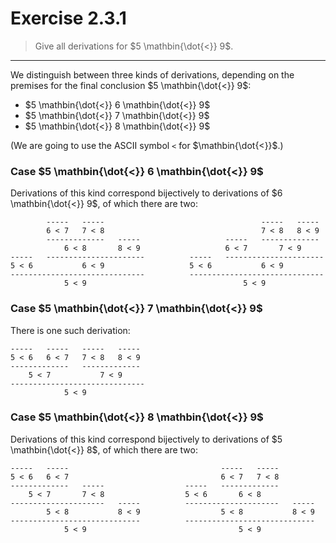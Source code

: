 # Exercise 2.3.1

> Give all derivations for $5 \mathbin{\dot{<}} 9$.

---

We distinguish between three kinds of derivations, depending on the premises for the final conclusion $5 \mathbin{\dot{<}} 9$:
- $5 \mathbin{\dot{<}} 6 \mathbin{\dot{<}} 9$
- $5 \mathbin{\dot{<}} 7 \mathbin{\dot{<}} 9$
- $5 \mathbin{\dot{<}} 8 \mathbin{\dot{<}} 9$

(We are going to use the ASCII symbol `<` for $\mathbin{\dot{<}}$.)

### Case $5 \mathbin{\dot{<}} 6 \mathbin{\dot{<}} 9$

Derivations of this kind correspond bijectively to derivations of $6 \mathbin{\dot{<}} 9$, of which there are two:
```text
        -----   -----                                   -----   -----
        6 < 7   7 < 8                                   7 < 8   8 < 9
        -------------   -----                   -----   -------------
            6 < 8       8 < 9                   6 < 7       7 < 9
-----   ----------------------          -----   ----------------------
5 < 6           6 < 9                   5 < 6           6 < 9
------------------------------          ------------------------------
            5 < 9                                   5 < 9
```

### Case $5 \mathbin{\dot{<}} 7 \mathbin{\dot{<}} 9$

There is one such derivation:
```text
-----   -----   -----   -----
5 < 6   6 < 7   7 < 8   8 < 9
-------------   -------------
    5 < 7           7 < 9
------------------------------
            5 < 9
```

### Case $5 \mathbin{\dot{<}} 8 \mathbin{\dot{<}} 9$

Derivations of this kind correspond bijectively to derivations of $5 \mathbin{\dot{<}} 8$, of which there are two:
```text
-----   -----                                  -----   -----
5 < 6   6 < 7                                  6 < 7   7 < 8
-------------   -----                  -----   -------------
    5 < 7       7 < 8                  5 < 6       6 < 8
---------------------   -----          ---------------------   -----
        5 < 8           8 < 9                  5 < 8           8 < 9
-----------------------------          -----------------------------
            5 < 9                                  5 < 9
```
